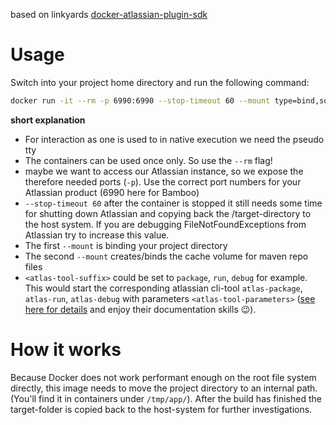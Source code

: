 based on linkyards [docker-atlassian-plugin-sdk](https://hub.docker.com/r/linkyard/docker-atlassian-plugin-sdk/)

# Usage

Switch into your project home directory and run the following command:

```bash
docker run -it --rm -p 6990:6990 --stop-timeout 60 --mount type=bind,source="$(pwd)",target=/app --mount source=atlasmvncache,target=/root/.m2/repository sknopp94/atlassdkwithfirefoxselenium <atlas-tool-suffix> <atlas-tool-parameters>
```

**short explanation**
 * For interaction as one is used to in native execution we need the pseudo tty
 * The containers can be used once only. So use the `--rm` flag! 
 * maybe we want to access our Atlassian instance, so we expose the therefore needed ports (`-p`). Use the correct port numbers for your Atlassian product (6990 here for Bamboo)
 * `--stop-timeout 60` after the container is stopped it still needs some time for shutting down Atlassian and copying back the /target-directory to the host system. If you are debugging FileNotFoundExceptions from Atlassian try to increase this value.
 * The first `--mount` is binding your project directory
 * The second `--mount` creates/binds the cache volume for maven repo files
 * `<atlas-tool-suffix>` could be set to `package`, `run`, `debug` for example. \
This would start the corresponding atlassian cli-tool `atlas-package`, `atlas-run`, `atlas-debug` with parameters `<atlas-tool-parameters>` ([see here for details](https://developer.atlassian.com/server/framework/atlassian-sdk/atlas-mvn/) and enjoy their documentation skills 😉).

# How it works

Because Docker does not work performant enough on the root file system directly, this image needs to move the project directory to an internal path. (You'll find it in containers under `/tmp/app/`). After the build has finished the target-folder is copied back to the host-system for further investigations.
